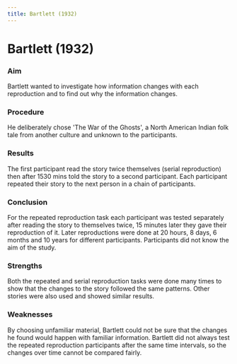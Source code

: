 ```yaml
---
title: Bartlett (1932)
---
```

# Bartlett (1932)

### Aim
Bartlett wanted to investigate how information changes with each reproduction and to find out why the information changes.

### Procedure
He deliberately chose 'The War of the Ghosts', a North American Indian folk tale from another culture and unknown to the participants.

### Results
The first participant read the story twice themselves (serial reproduction) then after 1530 mins told the story to a second participant. Each participant repeated their story to the next person in a chain of participants. 

### Conclusion
For the repeated reproduction task each participant was tested separately after reading the story to themselves twice, 15 minutes later they gave their reproduction of it. Later reproductions were done at 20 hours, 8 days, 6 months and 10 years for different participants. Participants did not know the aim of the study.

### Strengths
Both the repeated and serial reproduction tasks were done many times to show that the changes to the story followed the same patterns.
Other stories were also used and showed similar results.

### Weaknesses
By choosing unfamiliar material, Bartlett could not be sure that the changes he found would happen with familiar information.
Bartlett did not always test the repeated reproduction participants after the same time intervals, so the changes over time cannot be compared fairly.
